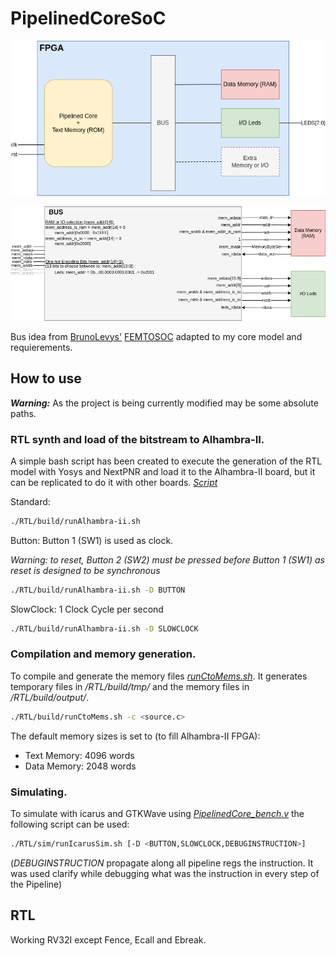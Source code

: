 # PipelinedCoreSoC

![Pipelined Core SoC ](images/PPCSoCDiagram.png?raw=true "Bus Distribution and Example")



![Bus Distribution](images/PPCSoCBus.png?raw=true "Bus Distribution and Example")

Bus idea from [BrunoLevys'](https://github.com/BrunoLevy)  [FEMTOSOC](https://github.com/BrunoLevy/learn-fpga/blob/master/FemtoRV/RTL/femtosoc.v)  adapted to my core model and requierements.

 ## How to use

***Warning:*** As the project is being currently modified may be some absolute paths.

### RTL synth and load of the bitstream to Alhambra-II.

A simple bash script has been created to execute the generation of the RTL model with Yosys and NextPNR and load it to the Alhambra-II board, but it can be replicated to do it with other boards.
[*Script*](/RTL/build/runAlhambra-ii.sh)

Standard:
~~~bash
./RTL/build/runAlhambra-ii.sh
~~~

Button:
Button 1 (SW1) is used as clock.

*Warning: to reset, Button 2 (SW2) must be pressed before Button 1 (SW1) as reset is designed to be synchronous*

~~~bash
./RTL/build/runAlhambra-ii.sh -D BUTTON
~~~

SlowClock:
1 Clock Cycle per second

~~~bash
./RTL/build/runAlhambra-ii.sh -D SLOWCLOCK
~~~

### Compilation and memory generation.

To compile and generate the memory files  [*runCtoMems.sh*](/RTL/build/runCtoMem.sh). It generates temporary files in */RTL/build/tmp/* and the memory files in  */RTL/build/output/*.

~~~bash
./RTL/build/runCtoMems.sh -c <source.c>
~~~

The default memory sizes is set to (to fill Alhambra-II FPGA):

- Text Memory: 4096 words
- Data Memory: 2048 words

### Simulating.

To simulate with icarus and GTKWave using  [*PipelinedCore_bench.v*](/RTL/src/PipelinedCore_bench.v) the following script can be used:

~~~bash
./RTL/sim/runIcarusSim.sh [-D <BUTTON,SLOWCLOCK,DEBUGINSTRUCTION>]
~~~

(*DEBUGINSTRUCTION* propagate along all pipeline regs the instruction. It was used clarify while debugging what was the instruction in every step of the Pipeline)


## RTL

Working RV32I except Fence, Ecall and Ebreak.

